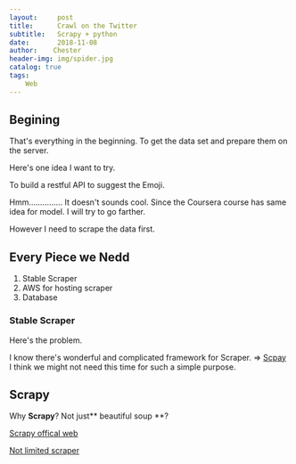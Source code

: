 ```yaml
---
layout:     post
title:      Crawl on the Twitter
subtitle:   Scrapy + python
date:       2018-11-08
author:    Chester
header-img: img/spider.jpg
catalog: true
tags:
    Web
---
```


## Begining

That's everything in the beginning. To get the data set and prepare them on the server.

Here's one idea I want to try. 

To build a restful API to suggest the Emoji.

Hmm............... It doesn't sounds cool. Since the Coursera course has same idea for model. I will try to go farther. 

However I need to scrape the data first.

## Every Piece we Nedd
1. Stable Scraper
2. AWS for hosting scraper
3. Database


### Stable Scraper
Here's the problem. 

I know there's wonderful and complicated framework for Scraper. => [Scpay]((https://scrapy.org/))
I think we might not need this time for such a simple purpose.



## Scrapy
Why **Scrapy**? Not just** beautiful soup **?



[Scrapy offical web](https://scrapy.org/)

[Not limited scraper](https://github.com/kennethreitz/twitter-scraper)



<!--stackedit_data:
eyJoaXN0b3J5IjpbLTM4Mjc0MDk1NiwtMjA4NzQwNzg4MSwtMz
gyNzQwOTU2XX0=
-->
